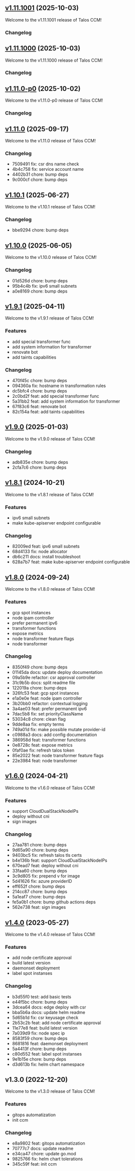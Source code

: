 
<a name="v1.11.1001"></a>
## [v1.11.1001](https://github.com/dhaines/talos-cloud-controller-manager/compare/v1.11.1000...v1.11.1001) (2025-10-03)

Welcome to the v1.11.1001 release of Talos CCM!

### Changelog


<a name="v1.11.1000"></a>
## [v1.11.1000](https://github.com/dhaines/talos-cloud-controller-manager/compare/v1.11.0-p0...v1.11.1000) (2025-10-03)

Welcome to the v1.11.1000 release of Talos CCM!

### Changelog


<a name="v1.11.0-p0"></a>
## [v1.11.0-p0](https://github.com/dhaines/talos-cloud-controller-manager/compare/v1.11.0...v1.11.0-p0) (2025-10-02)

Welcome to the v1.11.0-p0 release of Talos CCM!

### Changelog


<a name="v1.11.0"></a>
## [v1.11.0](https://github.com/dhaines/talos-cloud-controller-manager/compare/v1.10.1...v1.11.0) (2025-09-17)

Welcome to the v1.11.0 release of Talos CCM!

### Changelog

* 7509491 fix: csr dns name check
* 4b4c758 fix: service account name
* 4402b31 chore: bump deps
* 9c000cf chore: bump deps

<a name="v1.10.1"></a>
## [v1.10.1](https://github.com/dhaines/talos-cloud-controller-manager/compare/v1.10.0...v1.10.1) (2025-06-27)

Welcome to the v1.10.1 release of Talos CCM!

### Changelog

* bbe9294 chore: bump deps

<a name="v1.10.0"></a>
## [v1.10.0](https://github.com/dhaines/talos-cloud-controller-manager/compare/v1.9.1...v1.10.0) (2025-06-05)

Welcome to the v1.10.0 release of Talos CCM!

### Changelog

* 01d526d chore: bump deps
* 95b4c4b fix: ipv6 small subnets
* a0e8169 chore: bump deps

<a name="v1.9.1"></a>
## [v1.9.1](https://github.com/dhaines/talos-cloud-controller-manager/compare/v1.9.0...v1.9.1) (2025-04-11)

Welcome to the v1.9.1 release of Talos CCM!

### Features
- add special transformer func
- add system information for transformer
- renovate bot
- add taints capabilities

### Changelog

* 470f45c chore: bump deps
* 094360a fix: hostname in transformation rules
* dc5bfc4 chore: bump deps
* 2c0bd2f feat: add special transformer func
* 5a31bb2 feat: add system information for transformer
* 67f83c6 feat: renovate bot
* 82c154a feat: add taints capabilities

<a name="v1.9.0"></a>
## [v1.9.0](https://github.com/dhaines/talos-cloud-controller-manager/compare/v1.8.1...v1.9.0) (2025-01-03)

Welcome to the v1.9.0 release of Talos CCM!

### Changelog

* adb835e chore: bump deps
* 2cfa7c6 chore: bump deps

<a name="v1.8.1"></a>
## [v1.8.1](https://github.com/dhaines/talos-cloud-controller-manager/compare/v1.8.0...v1.8.1) (2024-10-21)

Welcome to the v1.8.1 release of Talos CCM!

### Features
- ipv6 small subnets
- make kube-apiserver endpoint configurable

### Changelog

* 82009ed feat: ipv6 small subnets
* 68d4133 fix: node allocator
* db6c211 docs: install troubleshoot
* 628a7b7 feat: make kube-apiserver endpoint configurable

<a name="v1.8.0"></a>
## [v1.8.0](https://github.com/dhaines/talos-cloud-controller-manager/compare/v1.6.0...v1.8.0) (2024-09-24)

Welcome to the v1.8.0 release of Talos CCM!

### Features
- gcp spot instances
- node ipam controller
- prefer permanent ipv6
- transformer functions
- expose metrics
- node transformer feature flags
- node transformer

### Changelog

* 8350f49 chore: bump deps
* 01145da docs: update deploy documentation
* 09a5b9e refactor: csr approval controller
* 31c9b5b docs: split readme file
* 122019a chore: bump deps
* 326fc53 feat: gcp spot instances
* e1a0e0e feat: node ipam controller
* 3b20bb0 refactor: contextual logging
* 3a4ae03 feat: prefer permanent ipv6
* 7dac5b8 fix: set priorityClassName
* 53034c8 chore: clean flag
* 9dde8aa fix: empty terms
* 749a01d fix: make possible mutate provider-id
* c0988a3 docs: add config documentation
* 386958d feat: transformer functions
* 0e8728c feat: expose metrics
* 0faf0ae fix: refresh talos token
* 85e2022 feat: node transformer feature flags
* 22e3984 feat: node transformer

<a name="v1.6.0"></a>
## [v1.6.0](https://github.com/dhaines/talos-cloud-controller-manager/compare/v1.4.0...v1.6.0) (2024-04-21)

Welcome to the v1.6.0 release of Talos CCM!

### Features
- support CloudDualStackNodeIPs
- deploy without cni
- sign images

### Changelog

* 27aa781 chore: bump deps
* 9d65a90 chore: bump deps
* 9403bc5 fix: refresh talos tls certs
* b4e136b feat: support CloudDualStackNodeIPs
* 670ead7 feat: deploy without cni
* 33faa60 chore: bump deps
* 3c9d805 fix: prepend v for image
* 5d41626 fix: azure providerID
* eff652f chore: bump deps
* 214cc87 chore: bump deps
* 5a1eaf7 chore: bump deps
* fe5a0b1 chore: bump github actions deps
* 562e738 feat: sign images

<a name="v1.4.0"></a>
## [v1.4.0](https://github.com/dhaines/talos-cloud-controller-manager/compare/v1.3.0...v1.4.0) (2023-05-27)

Welcome to the v1.4.0 release of Talos CCM!

### Features
- add node certificate approval
- build latest version
- daemonset deployment
- label spot instanses

### Changelog

* b3d55f0 test: add basic tests
* e44f5bc chore: bump deps
* 3dcea64 docs: edge deploy with csr
* bba5b6a docs: update helm readme
* 5d65b1d fix: csr keyusage check
* 2b53c2b feat: add node certificate approval
* 11e77e8 feat: build latest version
* 7a039d9 fix: node spec ip
* 8583f59 chore: bump deps
* 8681816 feat: daemonset deployment
* 5a4413f chore: bump deps
* c80d552 feat: label spot instanses
* 9e1b15e chore: bump deps
* d3d613b fix: helm chart namespace

<a name="v1.3.0"></a>
## v1.3.0 (2022-12-20)

Welcome to the v1.3.0 release of Talos CCM!

### Features
- gitops automatization
- init ccm

### Changelog

* e8a9802 feat: gitops automatization
* 70777c7 docs: update readme
* e34ca47 chore: update go.mod
* 9825766 fix: helm chart tolerations
* 345c59f feat: init ccm
